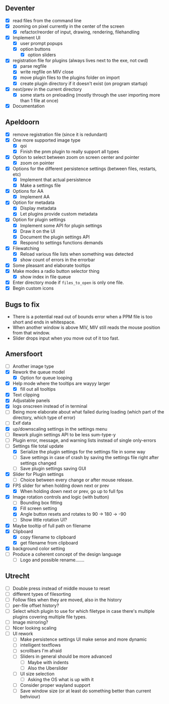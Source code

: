 ## Deventer
- [x] read files from the command line
- [x] zooming on pixel currently in the center of the screen
	- [x] refactor/reorder of input, drawing, rendering, filehandling
- [x] Implement UI
	- [x] user prompt popups
	- [x] option buttons
		- [x] option sliders
- [x] registration file for plugins (always lives next to the exe, not cwd)
	- [x] parse regfile
	- [x] write regfile on MIV close
	- [x] move plugin files to the plugins folder on import
	- [x] create plugin directory if it doesn't exist (on program startup)
- [x] next/prev in the current directory
	- [x] some starts on preloading (mostly through the user importing more than 1 file at once)
- [x] Documentation

## Apeldoorn
- [x] remove registration file (since it is redundant)
- [x] One more supported image type
	- [x] qoi
	- [x] Finish the pnm plugin to really support all types
- [x] Option to select between zoom on screen center and pointer
	- [x] zoom on pointer
- [x] Options for the different persistence settings (between files, restarts, etc)
	- [x] Implement that actual persistence
	- [x] Make a settings file
- [x] Options for AA
	- [x] Implement AA
- [x] Option for metadata
	- [x] Display metadata
	- [x] Let plugins provide custom metadata
- [x] Option for plugin settings
	- [x] Implement some API for plugin settings
	- [x] Draw it on the UI
	- [x] Document the plugin settings API
	- [x] Respond to settings functions demands
- [x] Filewatching
	- [x] Reload various file lists when something was detected
	- [x] show count of errors in the errorbar
- [x] Some pleasant and elaborate tooltips
- [x] Make modes a radio button selector thing
	- [x] show index in file queue
- [x] Enter directory mode if `files_to_open` is only one file.
- [x] Begin custom icons

## Bugs to fix
- There is a potential read out of bounds error when a PPM file is too short and ends in whitespace.
- When another window is above MIV, MIV still reads the mouse position from that window.
- Slider drops input when you move out of it too fast.

## Amersfoort
- [ ] Another image type
- [x] Rework the queue model
	- [x] Option for queue looping
- [x] Help mode where the tooltips are wayyy larger
	- [x] fill out all tooltips
- [x] Text clipping
- [x] Adjustable panels
- [x] logs onscreen instead of in terminal
- [ ] Being more elaborate about what failed during loading (which part of the directory, which type of error)
- [ ] Exif data
- [x] up/downscaling settings in the settings menu
- [ ] Rework plugin settings API to be less sum-type-y
- [ ] Plugin error, message, and warning lists instead of single only-errors
- [ ] Settings file total update
	- [x] Serialize the plugin settings for the settings file in some way
	- [ ] Save settings in case of crash by saving the settings file right after settings changed
	- [ ] Save plugin settings saving GUI
- [x] Slider for Plugin settings
	- [ ] Choice between every change or after mouse release.
- [x] FPS slider for when holding down next or prev
	- [x] When holding down next or prev, go up to full fps
- [x] Image rotation controls and logic (with button)
	- [ ] Bounding box fitting
	- [x] Fill screen setting
	- [x] Angle button resets and rotates to 90 -> 180 -> -90
	- [ ] Show little rotation UI?
- [x] Maybe tooltip of full path on filename
- [x] Clipboard
	- [x] copy filename to clipboard
	- [x] get filename from clipboard
- [x] background color setting
- [ ] Produce a coherent concept of the design language
	- [ ] Logo and possible rename.......

## Utrecht
- [ ] Double press instead of middle mouse to reset
- [ ] different types of filesorting
- [ ] Follow files when they are moved, also in the history
- [ ] per-file offset history?
- [ ] Select which plugin to use for which filetype in case there's multiple plugins covering multiple file types.
- [ ] Image mirroring?
- [ ] Nicer looking scaling
- [ ] UI rework
	- [ ] Make persistence settings UI make sense and more dynamic
	- [ ] intelligent textflows
	- [ ] scrollbars I'm afraid
	- [ ] Sliders in general should be more advanced
		- [ ] Maybe with indents
		- [ ] Also the Uberslider
	- [ ] UI size selection
		- [ ] Asking the OS what is up with it
	- [ ] Consider proper wayland support
	- [ ] Save window size (or at least do something better than current behviour)
